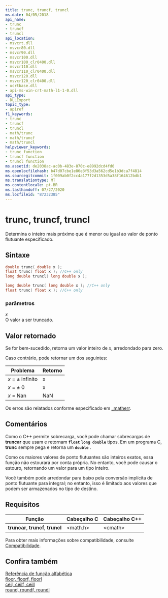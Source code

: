 ```yaml
---
title: trunc, truncf, truncl
ms.date: 04/05/2018
api_name:
- trunc
- truncf
- truncl
api_location:
- msvcrt.dll
- msvcr80.dll
- msvcr90.dll
- msvcr100.dll
- msvcr100_clr0400.dll
- msvcr110.dll
- msvcr110_clr0400.dll
- msvcr120.dll
- msvcr120_clr0400.dll
- ucrtbase.dll
- api-ms-win-crt-math-l1-1-0.dll
api_type:
- DLLExport
topic_type:
- apiref
f1_keywords:
- trunc
- truncf
- truncl
- math/trunc
- math/truncf
- math/truncl
helpviewer_keywords:
- trunc function
- truncf function
- truncl function
ms.assetid: de2038ac-ac0b-483e-870c-e8992dcd4fd0
ms.openlocfilehash: b47d07cbe1e86e3f53d3a562cd5e1b3dca7f4814
ms.sourcegitcommit: 1f009ab0f2cc4a177f2d1353d5a38f164612bdb1
ms.translationtype: MT
ms.contentlocale: pt-BR
ms.lasthandoff: 07/27/2020
ms.locfileid: "87232385"
---
```

# <a name="trunc-truncf-truncl"></a>trunc, truncf, truncl

Determina o inteiro mais próximo que é menor ou igual ao valor de ponto flutuante especificado.

## <a name="syntax"></a>Sintaxe

```C
double trunc( double x );
float trunc( float x ); //C++ only
long double truncl( long double x );
```

```cpp
long double trunc( long double x ); //C++ only
float trunc( float x ); //C++ only
```

### <a name="parameters"></a>parâmetros

*x*<br/>
O valor a ser truncado.

## <a name="return-value"></a>Valor retornado

Se for bem-sucedido, retorna um valor inteiro de *x*, arredondado para zero.

Caso contrário, pode retornar um dos seguintes:

|Problema|Retorno|
|-----------|------------|
|*x* = ± infinito|x|
|*x* = ± 0|x|
|*x* = Nan|NaN|

Os erros são relatados conforme especificado em [_matherr](matherr.md).

## <a name="remarks"></a>Comentários

Como o C++ permite sobrecarga, você pode chamar sobrecargas de **truncar** que usam e retornam **`float`** **`long double`** tipos. Em um programa C, **trunc** sempre pega e retorna um **`double`** .

Como os maiores valores de ponto flutuantes são inteiros exatos, essa função não estourará por conta própria. No entanto, você pode causar o estouro, retornando um valor para um tipo inteiro.

Você também pode arredondar para baixo pela conversão implícita de ponto flutuante para integral; no entanto, isso é limitado aos valores que podem ser armazenados no tipo de destino.

## <a name="requirements"></a>Requisitos

|Função|Cabeçalho C|Cabeçalho C++|
|--------------|--------------|------------------|
|**truncar**, **truncf**, **truncl**|\<math.h>|\<cmath>|

Para obter mais informações sobre compatibilidade, consulte [Compatibilidade](../../c-runtime-library/compatibility.md).

## <a name="see-also"></a>Confira também

[Referência de função alfabética](crt-alphabetical-function-reference.md)<br/>
[floor, floorf, floorl](floor-floorf-floorl.md)<br/>
[ceil, ceilf, ceill](ceil-ceilf-ceill.md)<br/>
[round, roundf, roundl](round-roundf-roundl.md)<br/>
